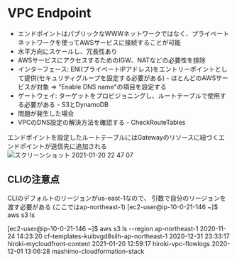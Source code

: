 # VPC Endpoint
- エンドポイントはパブリックなWWWネットワークではなく、プライベートネットワークを使ってAWSサービスに接続することが可能
- 水平方向にスケールし、冗長性あり
- AWSサービスにアクセスするためのIGW、NATなどの必要性を排除
- インターフェース: ENI(プライベートIPアドレス)をエントリーポイントとして提供(セキュリティグループを設定する必要がある) - ほとんどのAWSサービスが対象
=> "Enable DNS name"の項目を設定する
- ゲートウェイ: ターゲットをプロビジョニングし、ルートテーブルで使用する必要がある - S3とDynamoDB
- 問題が発生した場合
- VPCのDNS設定の解決方法を確認する - CheckRouteTables

エンドポイントを設定したルートテーブルにはGatewayのリソースに紐づくエンドポイントが送信先に追加される
![スクリーンショット 2021-01-20 22 47 07](https://user-images.githubusercontent.com/54907440/105183488-9a1dac00-5b71-11eb-84da-dd77525ec159.png)

## CLIの注意点
CLIのデフォルトのリージョンがus-east-1なので、
引数で自分のリージョンを渡す必要がある
(ここではap-northeast-1)
[ec2-user@ip-10-0-21-146 ~]$ aws s3 ls

[ec2-user@ip-10-0-21-146 ~]$ aws s3 ls --region ap-northeast-1
2020-11-24 14:23:20 cf-templates-kuibvgd8silh-ap-northeast-1
2020-12-31 23:33:17 hiroki-mycloudfront-content
2021-01-20 12:59:17 hiroki-vpc-flowlogs
2020-12-01 13:06:28 mashimo-cloudformation-stack

